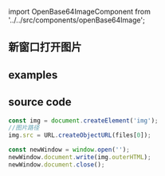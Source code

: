 import OpenBase64ImageComponent from '../../src/components/openBase64Image';

## 新窗口打开图片

## examples

<OpenBase64ImageComponent/>

## source code

```javascript
const img = document.createElement('img');
//图片路径
img.src = URL.createObjectURL(files[0]);

const newWindow = window.open('');
newWindow.document.write(img.outerHTML);
newWindow.document.close();
```
